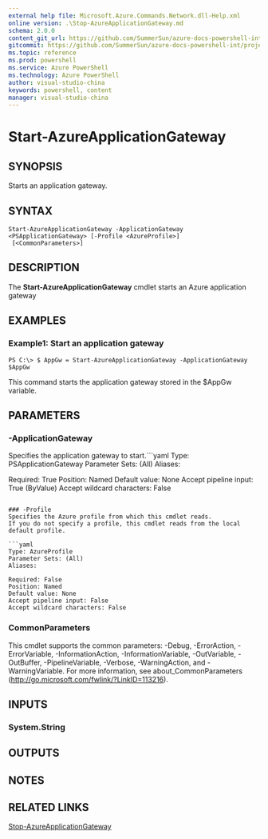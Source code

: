 ```yaml
---
external help file: Microsoft.Azure.Commands.Network.dll-Help.xml
online version: .\Stop-AzureApplicationGateway.md
schema: 2.0.0
content_git_url: https://github.com/SummerSun/azure-docs-powershell-int/projects/azure-docs-powershell-int/azureps-cmdlets-docs/ResourceManager/AzureRM.Network/v0.9.8/CmdletMDs/Start-AzureApplicationGateway.md
gitcommit: https://github.com/SummerSun/azure-docs-powershell-int/projects/azure-docs-powershell-int/azureps-cmdlets-docs/ResourceManager/AzureRM.Network/v0.9.8/CmdletMDs/Start-AzureApplicationGateway.md
ms.topic: reference
ms.prod: powershell
ms.service: Azure PowerShell
ms.technology: Azure PowerShell
author: visual-studio-china
keywords: powershell, content
manager: visual-studio-china
---
```


# Start-AzureApplicationGateway

## SYNOPSIS
Starts an application gateway.

## SYNTAX

```
Start-AzureApplicationGateway -ApplicationGateway <PSApplicationGateway> [-Profile <AzureProfile>]
 [<CommonParameters>]
```

## DESCRIPTION
The **Start-AzureApplicationGateway** cmdlet starts an Azure application gateway

## EXAMPLES

### Example1: Start an application gateway
```
PS C:\> $ AppGw = Start-AzureApplicationGateway -ApplicationGateway $AppGw
```

This command starts the application gateway stored in the $AppGw variable.

## PARAMETERS

### -ApplicationGateway
Specifies the application gateway to start.```yaml
Type: PSApplicationGateway
Parameter Sets: (All)
Aliases: 

Required: True
Position: Named
Default value: None
Accept pipeline input: True (ByValue)
Accept wildcard characters: False
```

### -Profile
Specifies the Azure profile from which this cmdlet reads.
If you do not specify a profile, this cmdlet reads from the local default profile.

```yaml
Type: AzureProfile
Parameter Sets: (All)
Aliases: 

Required: False
Position: Named
Default value: None
Accept pipeline input: False
Accept wildcard characters: False
```

### CommonParameters
This cmdlet supports the common parameters: -Debug, -ErrorAction, -ErrorVariable, -InformationAction, -InformationVariable, -OutVariable, -OutBuffer, -PipelineVariable, -Verbose, -WarningAction, and -WarningVariable. For more information, see about_CommonParameters (http://go.microsoft.com/fwlink/?LinkID=113216).

## INPUTS

### System.String

## OUTPUTS

## NOTES

## RELATED LINKS

[Stop-AzureApplicationGateway](.\Stop-AzureApplicationGateway.md)

